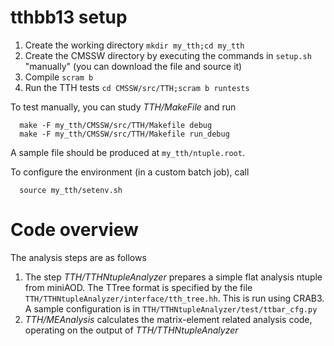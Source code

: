 tthbb13 setup
=======

1. Create the working directory ``mkdir my_tth;cd my_tth``
2. Create the CMSSW directory by executing the commands in ``setup.sh`` "manually" (you can download the file and source it)
4. Compile ``scram b``
5. Run the TTH tests ``cd CMSSW/src/TTH;scram b runtests``


To test manually, you can study *TTH/MakeFile* and run
~~~
  make -F my_tth/CMSSW/src/TTH/Makefile debug
  make -F my_tth/CMSSW/src/TTH/Makefile run_debug
~~~

A sample file should be produced at ``my_tth/ntuple.root``.

To configure the environment (in a custom batch job), call
~~~
  source my_tth/setenv.sh
~~~


Code overview
=============

The analysis steps are as follows

1. The step *TTH/TTHNtupleAnalyzer* prepares a simple flat analysis ntuple from miniAOD. The TTree format is specified by the file ``TTH/TTHNtupleAnalyzer/interface/tth_tree.hh``. This is run using CRAB3. A sample configuration is in ``TTH/TTHNtupleAnalyzer/test/ttbar_cfg.py``
2. *TTH/MEAnalysis* calculates the matrix-element related analysis code, operating on the output of *TTH/TTHNtupleAnalyzer*
